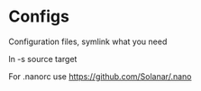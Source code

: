 Configs
=======

Configuration files, symlink what you need

ln -s source target

For .nanorc use https://github.com/Solanar/.nano
